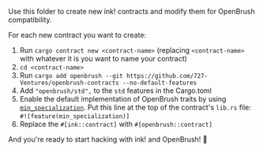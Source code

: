 Use this folder to create new ink! contracts and modify them for OpenBrush compatibility.

For each new contract you want to create:

1. Run `cargo contract new <contract-name>` (replacing `<contract-name>` with whatever it is you want to name your contract)
1. `cd <contract-name>`
1. Run `cargo add openbrush --git https://github.com/727-Ventures/openbrush-contracts --no-default-features`
1. Add `"openbrush/std",` to the `std` features in the Cargo.toml
1. Enable the default implementation of OpenBrush traits by using [`min_specialization`](https://doc.rust-lang.org/beta/unstable-book/language-features/min-specialization.html). Put this line at the top of the contract's `lib.rs` file: `#![feature(min_specialization)]`
1. Replace the `#[ink::contract]` with `#[openbrush::contract]`

And you're ready to start hacking with ink! and OpenBrush! 🚀
